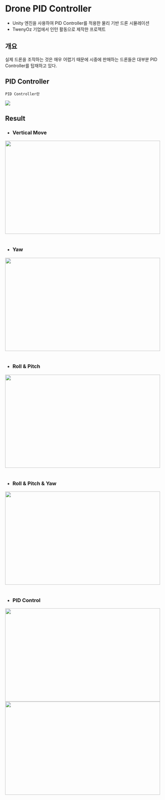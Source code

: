 # Drone PID Controller
- Unity 엔진을 사용하여 PID Controller를 적용한 물리 기반 드론 시뮬레이션
- TwenyOz 기업에서 인턴 활동으로 제작한 프로젝트

## 개요
실제 드론을 조작하는 것은 매우 어렵기 때문에 시중에 판매하는 드론들은 대부분 PID Controller를 탑재하고 있다.


## PID Controller
~~~
PID Controller란
~~~
<img src ="https://user-images.githubusercontent.com/87575546/231389603-c7b6ca6b-14d7-4a13-9ca9-7a951bdd1573.png">




## Result
- ### Vertical Move
<img src="https://user-images.githubusercontent.com/87575546/231082115-52352da7-aa36-4473-b8bd-cf07cbd13734.gif" width="500" height="300"><br><br>

- ### Yaw
<img src="https://user-images.githubusercontent.com/87575546/231076952-2af77e77-f924-4e32-96a0-75f7a4511c15.gif" width="500" height="300"><br><br>

- ### Roll & Pitch
<img src="https://user-images.githubusercontent.com/87575546/231079434-afcaeb59-98b5-493d-b08f-673a6a887673.gif" width="500" height="300"><br><br>


- ### Roll & Pitch & Yaw
<img src="https://user-images.githubusercontent.com/87575546/231080035-6eecf87e-f055-4558-be6e-d471c1e09319.gif" width="500" height="300"><br><br>


- ### PID Control
<img src="https://user-images.githubusercontent.com/87575546/231077351-8529cf94-702e-40b0-a068-a29734999e14.gif" width="500" height="300">
<img src="https://user-images.githubusercontent.com/87575546/231077385-97b7b65b-acbd-4f4b-b6bf-610cd53ffa3e.gif" width="500" height="300">
